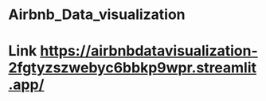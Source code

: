 # Airbnb_Data_visualization

# Link https://airbnbdatavisualization-2fgtyzszwebyc6bbkp9wpr.streamlit.app/
